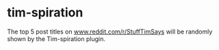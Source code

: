 # tim-spiration

The top 5 post titles on www.reddit.com/r/StuffTimSays will be randomly shown by the Tim-spiration plugin.
